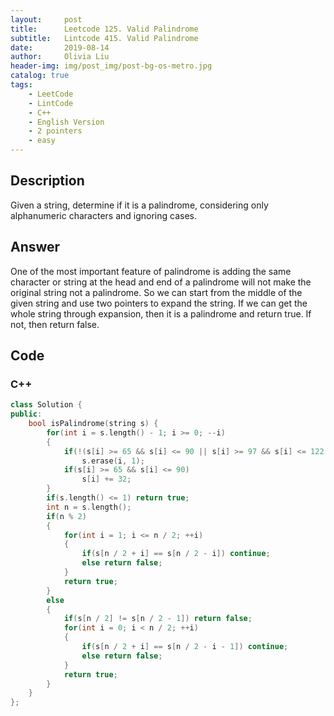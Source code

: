```yaml
---
layout:     post
title:      Leetcode 125. Valid Palindrome
subtitle:   Lintcode 415. Valid Palindrome
date:       2019-08-14
author:     Olivia Liu
header-img: img/post_img/post-bg-os-metro.jpg
catalog: true
tags:
    - LeetCode
    - LintCode
    - C++
    - English Version
    - 2 pointers
    - easy
---
```


## Description

Given a string, determine if it is a palindrome, considering only alphanumeric characters and ignoring cases.

## Answer

One of the most important feature of palindrome is adding the same character or string at the head and end of a palindrome will not make the original string not a palindrome. So we can start from the middle of the given string and use two pointers to expand the string. If we can get the whole string through expansion, then it is a palindrome and return true. If not, then return false.

## Code

### C++

```c++
class Solution {
public:
    bool isPalindrome(string s) {
        for(int i = s.length() - 1; i >= 0; --i)
        {
            if(!(s[i] >= 65 && s[i] <= 90 || s[i] >= 97 && s[i] <= 122 || s[i] >= 48 && s[i] <= 57))
                s.erase(i, 1);
            if(s[i] >= 65 && s[i] <= 90)
                s[i] += 32;
        } 
        if(s.length() <= 1) return true;
        int n = s.length();
        if(n % 2)
        {
            for(int i = 1; i <= n / 2; ++i)
            {
                if(s[n / 2 + i] == s[n / 2 - i]) continue;
                else return false;
            }
            return true;
        }
        else
        {
            if(s[n / 2] != s[n / 2 - 1]) return false;
            for(int i = 0; i < n / 2; ++i)
            {
                if(s[n / 2 + i] == s[n / 2 - i - 1]) continue;
                else return false;
            }
            return true;
        }
    }
};
```

